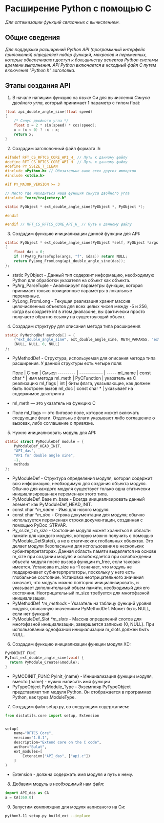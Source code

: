 # Расширение Python с помощью C
*Для оптимизации функций связанных с вычислением.*

## Общие сведения
_Для поддержки расширений Python API (программный интерфейс приложения) определяет набор функций, макросов и переменных, которые обеспечивают доступ к большинству аспектов Python системы времени выполнения. API Python включается в исходный файл C путем включения "Python.h" заголовка._

## Этапы создания API
1. В начале напишим функцию на языке Си для вычисления *Синуса двойного угла*, который принимает 1 параметр с типом float:
```c
float api_double_angle_sine(float speed)
{
	/* Синус двойного угла */
	float x = 2 * sin(speed) * cos(speed);
	x = (x < 0) ? -x : x;
	return x;
}
```

2. Создадим заголовочный файл формата .h:
```h
#ifndef RFT_CS_RFTCS_CORE_API_H_ // Путь к данному файлу
#define RFT_CS_RFTCS_CORE_API_H_ // Путь к данному файлу
#define PY_SSIZE_T_CLEAN
#include <Python.h> // Обязательно выше всех других импортов
#include <stdio.h>

#if PY_MAJOR_VERSION >= 3

// Место где находиться наша функция синуса двойного угла
#include "core/trajectory.h"

static PyObject * ext_double_angle_sine(PyObject *, PyObject *);

#endif

#endif // RFT_CS_RFTCS_CORE_API_H_ // Путь к данному файлу
```

3. Создадим функцию инициализации данной функции для API:
```c
static PyObject * ext_double_angle_sine(PyObject *self, PyObject *args)
{
	float das = 0;
	if (!PyArg_ParseTuple(args, "f", &das)) return NULL;
	return PyLong_FromLong(api_double_angle_sine(das));
};
```
- static PyObject - Данный тип содержит информацию, необходимую Python для обработки указателя на объект как объекта.
- PyArg_ParseTuple - Анализирует параметры функции, которая принимает только позиционные параметры в локальные переменные.
- PyLong_FromLong - Текущая реализация хранит массив целочисленных объектов для всех целых чисел между -5 и 256, когда вы создаете int в этом диапазоне, вы фактически просто получаете обратно ссылку на существующий объект.

4. Создадим структуру для описания метода типа расширения:
```c
static PyMethodDef methods[] = {
	{"ext_double_angle_sine", ext_double_angle_sine, METH_VARARGS, "ext_double_angle_sine"},
	{NULL, NULL, 0, NULL}
};
```
- PyMethodDef - Структура, используемая для описания метода типа расширения. У данной структуры есть четыре поля:

   Поле   |     C тип    | Смысл
--------- | ------------ | -----
 ml_name  | const char * | имя метода
 ml_meth  | PyCFunction  | указатель на C реализацию
 ml_flags |      int     | биты флага, указывающие, как должен быть построен вызов
 ml_doc   | const char * | указывает на содержимое докстринга

- ml_meth — это указатель на функцию C
- Поле ml_flags — это битовое поле, которое может включать следующие флаги. Отдельные флаги указывают либо соглашение о вызовах, либо соглашение о привязке.

5. Нужно инициализовать модуль для API:
```c
static struct PyModuleDef module = {
	PyModuleDef_HEAD_INIT,
	"API_das",
	"API for double angle sine",
	-1,
	methods
};
```
- PyModuleDef - Структура определения модуля, которая содержит всю информацию, необходимую для создания объекта модуля. Обычно для каждого модуля существует только одна статически инициализированная переменная этого типа.
- PyModuleDef_Base m_base - Всегда инициализировать данный элемент как PyModuleDef_HEAD_INIT.
- const char *\*m_name* - Имя для нового модуля.
- const char *\*m_doc* - Строка документации для модуля; обычно используется переменная строки документации, созданная с помощью PyDoc_STRVAR.
- Py_ssize_t *m_size* - Состояние модуля может храниться в области памяти для каждого модуля, которую можно получить с помощью PyModule_GetState(), а не в статических глобальных объектах. Это делает модули безопасными для использования в нескольких субинтерпретаторах. Данная область памяти выделяется на основе m_size при создании модуля и освобождается при освобождении объекта модуля после вызова функции m_free, если таковая имеется. Установка m_size на -1 означает, что модуль не поддерживает субинтерпретаторы, поскольку у него есть глобальное состояние. Установка неотрицательного значения означает, что модуль можно повторно инициализировать, и указывает дополнительный объем памяти, необходимый для его состояния. Неотрицательный m_size требуется для многофазной инициализации.
- PyMethodDef *\*m_methods* - Указатель на таблицу функций уровня модуля, описанную значениями PyMethodDef. Может быть NULL, если нет функций.
- PyModuleDef_Slot *\*m_slots* - Массив определений слотов для многофазной инициализации, завершается записью {0, NULL}. При использовании однофазной инициализации m_slots должен быть NULL.


6. Создадим функцию инициализации функции модуля XD:
```c
PyMODINIT_FUNC
PyInit_ext_double_angle_sine(void) {
  return PyModule_Create(&module);
}

```
- PyMODINIT_FUNC PyInit_{name} - Инициализация функции модуля, вместо {name} - нужно написать имя функции
- PyTypeObject PyModule_Type - Экземпляр PyTypeObject представляет тип модуля Python. Он отображается в программах Python, как types.ModuleType.

7. Создадим файл setup.py, со следующим содержанием:
```py
from distutils.core import setup, Extension


setup(
	name="RFTCS_Core",
	version="1.0.1",
	description="Extend core on the C code",
	author="Bulat",
	ext_modules=[
		Extension("API_das", ["api.c"])
	]
)
```
- Extension - должна содержать имя модуля и путь к нему.

8. Добавим модуль в необходимый нам файл:
```py
import API_das as CA 
a = CA(360.0)
```

9. Запустим компиляцию для модуля написаного на Си:
```bash
python3.11 setup.py build_ext --inplace
```
